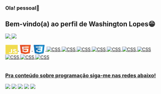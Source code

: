 ### Ola! pessoal👋

## Bem-vindo(a) ao perfil de Washington Lopes😁

 <div>
   <a href="https://github.com/washingtonlopeshacker">
   <img height="180em" src="https://github-readme-stats.vercel.app/api?username=washingtonlopeshacker&show_icons=true&theme=tokyonight&include_all_commits=true&count_private=true"/>
   <img height="180em" src="https://github-readme-stats.vercel.app/api/top-langs/?username=washingtonlopeshacker&layout=compact&langs_count=6&theme=tokyonight"/>
</div>
    
<div style="display: inline_block"><br>
  <img align="center" alt="Js" height="30" width="40" src="https://raw.githubusercontent.com/devicons/devicon/master/icons/javascript/javascript-plain.svg">
  <img align="center" alt="HTML" height="30" width="40" src="https://raw.githubusercontent.com/devicons/devicon/master/icons/html5/html5-original.svg">
  <img align="center" alt="CSS" height="30" width="40" src="https://raw.githubusercontent.com/devicons/devicon/master/icons/css3/css3-original.svg">
  <img align="center" alt="CSS" height="30" width="40" src="https://cdn.jsdelivr.net/gh/devicons/devicon/icons/mysql/mysql-plain.svg" />
  <img align="center" alt="CSS" height="30" width="40" src="https://cdn.jsdelivr.net/gh/devicons/devicon/icons/react/react-original-wordmark.svg" />
  <img align="center" alt="CSS" height="30" width="40" src="https://cdn.jsdelivr.net/gh/devicons/devicon/icons/python/python-original-wordmark.svg" />
  <img align="center" alt="CSS" height="30" width="40" src="https://cdn.jsdelivr.net/gh/devicons/devicon/icons/nodejs/nodejs-original.svg" />
  <img align="center" alt="CSS" height="30" width="40" src="https://cdn.jsdelivr.net/gh/devicons/devicon/icons/typescript/typescript-original.svg" />
  <img align="center" alt="CSS" height="30" width="40" src="https://cdn.jsdelivr.net/gh/devicons/devicon/icons/visualstudio/visualstudio-plain.svg" />
  <img align="center" alt="CSS" height="30" width="40" src="https://cdn.jsdelivr.net/gh/devicons/devicon/icons/jupyter/jupyter-original-wordmark.svg" /> 
  <img align="center" alt="CSS" height="30" width="40" src="https://cdn.jsdelivr.net/gh/devicons/devicon/icons/babel/babel-original.svg" />
  <img align="center" alt="CSS" height="30" src="https://cdn.jsdelivr.net/gh/devicons/devicon/icons/c/c-original.svg" />
  <img align="center" alt="CSS" height="30" src="https://cdn.jsdelivr.net/gh/devicons/devicon/icons/wordpress/wordpress-original.svg" />
</div>
 
<br>
 
### Pra conteúdo sobre programação siga-me nas redes abaixo!
 
<div> 
  <a href="https://www.facebook.com/washington.lopes1" target="_blank"><img src="https://img.shields.io/badge/facebook-FF0000?style=for-the-badge&logo=facebook&logoColor=white" target="_blank"></a>
  <a href="https://www.instagram.com/washington_tato/" target="_blank"><img src="https://img.shields.io/badge/-Instagram-%23E4405F?style=for-the-badge&logo=instagram&logoColor=white" target="_blank"></a>
 <a href="https://discord.gg/#0395" target="_blank"><img src="https://img.shields.io/badge/Discord-7289DA?style=for-the-badge&logo=discord&logoColor=white" target="_blank"></a> 
  <a href = "washington.tatinho@gmail.com"><img src="https://img.shields.io/badge/-Gmail-%23333?style=for-the-badge&logo=gmail&logoColor=white" target="_blank"></a>
  <a href="https://www.linkedin.com/in/washington-luiz-lopes-851352256/" target="_blank"><img src="https://img.shields.io/badge/-LinkedIn-%230077B5?style=for-the-badge&logo=linkedin&logoColor=white" target="_blank"></a>
</div>
